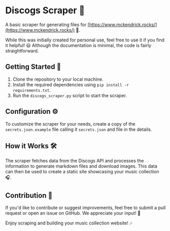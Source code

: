 # Discogs Scraper 🎵

A basic scraper for generating files for [https://www.mckendrick.rocks/](https://www.mckendrick.rocks/) 🎸.

While this was initially created for personal use, feel free to use it if you find it helpful! 😃 Although the documentation is minimal, the code is fairly straightforward.

## Getting Started 🚀

1. Clone the repository to your local machine.
2. Install the required dependencies using `pip install -r requirements.txt`.
3. Run the `discogs_scraper.py` script to start the scraper.

## Configuration ⚙️

To customize the scraper for your needs, create a copy of the `secrets.json.example` file calling it `secrets.json` and file in the details.

## How it Works 🛠

The scraper fetches data from the Discogs API and processes the information to generate markdown files and download images. This data can then be used to create a static site showcasing your music collection 🎧.

## Contribution 🤝

If you'd like to contribute or suggest improvements, feel free to submit a pull request or open an issue on GitHub. We appreciate your input! 🌟

Enjoy scraping and building your music collection website! 🎶
